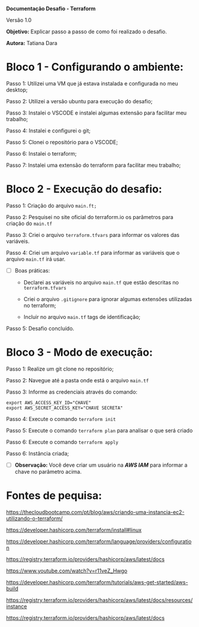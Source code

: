 
**Documentação Desafio - Terraform**

Versão 1.0

**Objetivo:** Explicar passo a passo de como foi realizado o desafio.

**Autora:** Tatiana Dara
  
# Bloco 1 - Configurando o ambiente:
  
Passo 1: Utilizei uma VM que já estava instalada e configurada no meu desktop;

Passo 2: Utilizei a versão ubuntu para execução do desafio;

Passo 3: Instalei o VSCODE e instalei algumas extensão para facilitar meu trabalho;

Passo 4: Instalei e configurei o git;

Passo 5: Clonei o repositório para o VSCODE;

Passo 6: Instalei o terraform; 

Passo 7: Instalei uma extensão do terraform para facilitar meu trabalho;
  
# Bloco 2 - Execução do desafio:

 Passo 1: Criação do arquivo `main.ft;`

 Passo 2: Pesquisei no site oficial do terraform.io os parâmetros para criação do `main.tf`

Passo 3: Criei o arquivo `terraform.tfvars` para informar os valores das variáveis. 

Passo 4: Criei um arquivo `variable.tf` para informar as variáveis que o arquivo `main.tf` irá usar.

 - [ ] Boas práticas: 
	 - Declarei as variáveis no arquivo `main.tf` que estão descritas no `terraform.tfvars`
	 
	 - Criei o arquivo `.gitignore` para ignorar algumas extensões utilizadas no terraform; 

	 - Incluir no arquivo `main.tf` tags de identificação;

Passo 5: Desafio concluído.
 
# Bloco 3 - Modo de execução:

Passo 1: Realize um git clone no repositório; 

Passo 2: Navegue até a pasta onde está o arquivo `main.tf`

Passo 3: Informe as credenciais através do comando: 

    export AWS_ACCESS_KEY_ID="CHAVE"
    export AWS_SECRET_ACCESS_KEY="CHAVE SECRETA"

Passo 4: Execute o comando `terraform init`

Passo 5: Execute o comando `terraform plan` para analisar o que será criado

Passo 6: Execute o comando `terraform apply` 

Passo 6: Instância criada;

 - [ ] **Observação:** Você deve criar um usuário na ***AWS IAM*** para informar a chave no parâmetro acima.  

# Fontes de pequisa:

https://thecloudbootcamp.com/pt/blog/aws/criando-uma-instancia-ec2-utilizando-o-terraform/

https://developer.hashicorp.com/terraform/install#linux

https://developer.hashicorp.com/terraform/language/providers/configuration

https://registry.terraform.io/providers/hashicorp/aws/latest/docs

https://www.youtube.com/watch?v=r11veZ_Hwgo

https://developer.hashicorp.com/terraform/tutorials/aws-get-started/aws-build

https://registry.terraform.io/providers/hashicorp/aws/latest/docs/resources/instance

https://registry.terraform.io/providers/hashicorp/aws/latest/docs